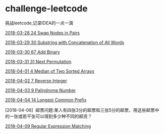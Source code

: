 # challenge-leetcode
挑战leetcode,记录IDEA的一点一滴

[2018-03-28 24 Swap Nodes in Pairs](https://leetcode.com/problems/swap-nodes-in-pairs)

[2018-03-29 30 Substring with Concatenation of All Words](https://leetcode.com/problems/substring-with-concatenation-of-all-words)

 [2018-03-30 67 Add Binary](https://leetcode.com/problems/add-binary)

[2018-03-31 31 Next Permutation](https://leetcode.com/problems/next-permutation)

[2018-04-01 4 Median of Two Sorted Arrays](https://leetcode.com/problems/median-of-two-sorted-arrays/description/)

[2018-04-02 7 Reverse Integer](https://leetcode.com/problems/reverse-integer/description/)

[2018-04-03 9 Palindrome Number](https://leetcode.com/problems/palindrome-number/description/)

[2018-04-04 14 Longest Common Prefix](https://leetcode.com/problems/longest-common-prefix/description/)

[2018-04-08]  邮票问题:某人有四张3分的邮票和三张5分的邮票，用这些邮票中的一张或若干张可以得到多少种不同的邮资？

[2018-04-09 Regular Expression Matching](https://leetcode.com/problems/regular-expression-matching/description/)
